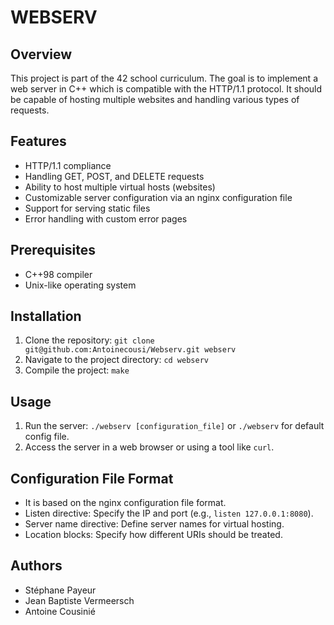 # WEBSERV

## Overview

This project is part of the 42 school curriculum. The goal is to implement a web server in C++ which is compatible with the HTTP/1.1 protocol. It should be capable of hosting multiple websites and handling various types of requests.

## Features

-   HTTP/1.1 compliance
-   Handling GET, POST, and DELETE requests
-   Ability to host multiple virtual hosts (websites)
-   Customizable server configuration via an nginx configuration file
-   Support for serving static files
-   Error handling with custom error pages

## Prerequisites

-   C++98 compiler
-   Unix-like operating system

## Installation

1. Clone the repository: `git clone git@github.com:Antoinecousi/Webserv.git webserv`
2. Navigate to the project directory: `cd webserv`
3. Compile the project: `make`

## Usage

1. Run the server: `./webserv [configuration_file]` or `./webserv` for default config file.
2. Access the server in a web browser or using a tool like `curl`.

## Configuration File Format

-   It is based on the nginx configuration file format.
-   Listen directive: Specify the IP and port (e.g., `listen 127.0.0.1:8080`).
-   Server name directive: Define server names for virtual hosting.
-   Location blocks: Specify how different URIs should be treated.

## Authors

-   Stéphane Payeur
-   Jean Baptiste Vermeersch
-   Antoine Cousinié
